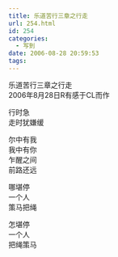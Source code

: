 ```yaml
---
title: 乐道苦行三章之行走
url: 254.html
id: 254
categories:
  - 写到
date: 2006-08-28 20:59:53
tags:
---
```


乐道苦行三章之行走  
2006年8月28日R有感于CL而作  
  
行时急  
走时犹嫌缓  
  
尔中有我  
我中有你  
乍醒之间  
前路还远  
  
哪堪停  
一个人  
策马把绳  
  
怎堪停  
一个人  
把绳策马